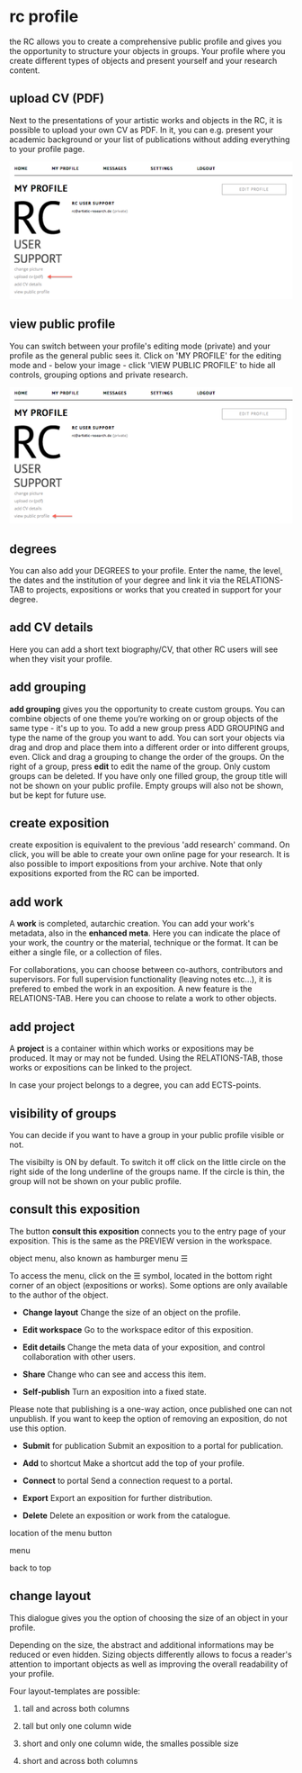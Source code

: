 

# rc profile

the RC allows you to create a comprehensive public profile and gives you the opportunity to structure your objects in groups. Your profile where you create different types of objects and present yourself and your research content.

## upload CV (PDF)

Next to the presentations of your artistic works and objects in the RC, it is possible to upload your own CV as PDF. In it, you can e.g. present your academic background or your list of publications without adding everything to your profile page.

![upload your cv](images/upload_cv.png "upload a cv")

## view public profile
You can switch between your profile's editing mode (private) and your profile as the general public sees it. Click on 'MY PROFILE' for the editing mode and - below your image - click 'VIEW PUBLIC PROFILE' to hide all controls, grouping options and private research.

![view public profile](images/view_public_profile.png "view public profile")

## degrees
You can also add your DEGREES to your profile. Enter the name, the level, the dates and the institution of your degree and link it via the RELATIONS-TAB to projects, expositions or works that you created in support for your degree.

## add CV details
Here you can add a short text biography/CV, that other RC users will see when they visit your profile.


## add grouping

__add grouping__ gives you the opportunity to create custom groups. You
can combine objects of one theme you‘re working on or group objects of the same type - it's up to you. To add a new group press ADD GROUPING and type the name of the group you want to add. You can sort your objects via drag and drop and place them into a different order or into different groups, even. Click and drag a grouping to change the order of the groups. On the right of a group, press __edit__ to edit the name of the group. Only custom groups can be deleted. If you have only one filled group, the group title will not be shown on your public profile. Empty groups will also not be shown, but be kept for future use.

 

## create exposition

create exposition is equivalent to the previous 'add research' command. On click, you will be able to create your own online page for your research.
It is also possible to import expositions from your archive. Note that only expositions exported from the RC can be imported.

## add work

A __work__ is completed, autarchic creation. You can add your work's metadata, also in the __enhanced meta__. Here you can indicate the place of your work, the country or the material, technique or the format. It can be either a single file, or a collection of files.

For collaborations, you can choose between co-authors, contributors and supervisors. For full supervision functionality (leaving notes etc...), it is prefered to embed the work in an exposition.
A new feature is the RELATIONS-TAB. Here you can choose to relate a work to other objects.

## add project 

A __project__ is a container within which works or expositions may be produced. It may or may not be funded. Using the RELATIONS-TAB, those works or expositions can be linked to the project.

In case your project belongs to a degree, you can add ECTS-points.

## visibility of groups

You can decide if you want to have a group in your public profile visible or not.

The visibilty is ON by default. To switch it off click on the little circle on the right side of the long underline of the groups name. If the circle is thin, the group will not be shown on your public profile.

## consult this exposition

The button __consult this exposition__ connects you to the entry page of your exposition. 
This is the same as the PREVIEW version in the workspace.

object menu, also known as hamburger menu ☰

To access the menu, click on the ☰ symbol, located in the bottom right corner of an object (expositions or works). Some options are only available to the author of the object.

- __Change layout__ Change the size of an object on the profile.

- __Edit workspace__ Go to the workspace editor of this exposition.

- __Edit details__ Change the meta data of your exposition, and control collaboration with other users.

- __Share__ Change who can see and access this item.

- __Self-publish__ Turn an exposition into a fixed state.

Please note that publishing is a one-way action, once published one can not  unpublish. If you want to keep the option of removing an exposition, do not use this option.

- __Submit__ for publication Submit an exposition to a portal for publication.

- __Add__ to shortcut Make a shortcut add the top of your profile.

- __Connect__ to portal Send a connection request to a portal.

- __Export__ Export an exposition for further distribution.

- __Delete__ Delete an exposition or work from the catalogue.



location of the menu button

menu

back to top

## change layout

This dialogue gives you the option of choosing the size of an object in your profile.

Depending on the size, the abstract and additional informations may be reduced or even hidden. Sizing objects differently allows to focus a reader's attention to important objects as well as improving the overall readability of your profile.

Four layout-templates are possible: 

1. tall and across both columns

2. tall but only one column wide

3. short and only one column wide, the smalles possible size

4. short and across both columns

 

 

 
